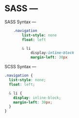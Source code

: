 # SASS &mdash;

SASS Syntax &mdash;

```sass
    .navigation
        list-style: none
        float: left

        & li
            display:inline-block
            margin-left: 30px

```

SCSS Syntax &mdash;

```scss
.navigation {
  list-style: none;
  float: left;

  & li {
    display: inline-block;
    margin-left: 30px;
  }
}
```
